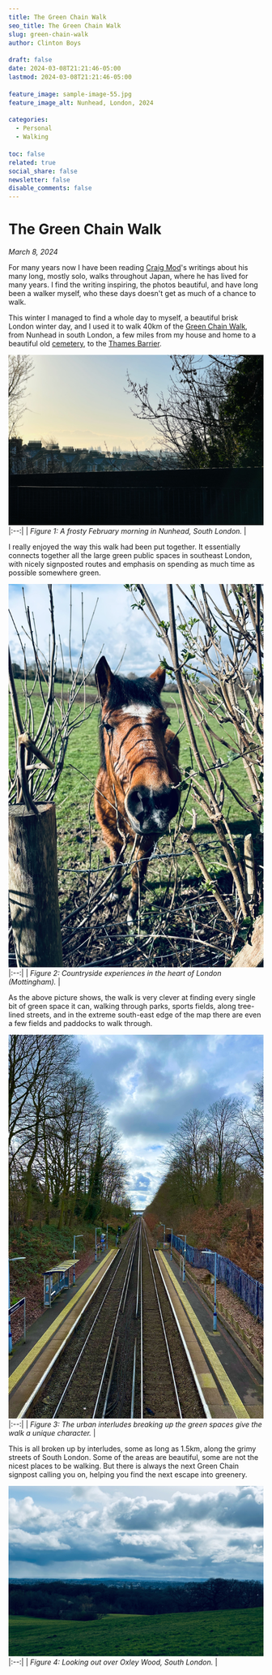 ```yaml
---
title: The Green Chain Walk
seo_title: The Green Chain Walk
slug: green-chain-walk
author: Clinton Boys

draft: false
date: 2024-03-08T21:21:46-05:00
lastmod: 2024-03-08T21:21:46-05:00

feature_image: sample-image-55.jpg
feature_image_alt: Nunhead, London, 2024

categories:
  - Personal
  - Walking

toc: false
related: true
social_share: false
newsletter: false
disable_comments: false
---
```


# The Green Chain Walk

*March 8, 2024*

For many years now I have been reading [Craig Mod](https://www.craigmod.com/)'s writings about his many long, mostly solo, walks throughout Japan, where he has lived for many years. I find the writing inspiring, the photos beautiful, and have long been a walker myself, who these days doesn't get as much of a chance to walk. 

This winter I managed to find a whole day to myself, a beautiful brisk London winter day, and I used it to walk 40km of the [Green Chain Walk](https://tfl.gov.uk/modes/walking/green-chain-walk), from Nunhead in south London, a few miles from my house and home to a beautiful old [cemetery](https://en.wikipedia.org/wiki/Nunhead_Cemetery), to the [Thames Barrier](https://en.wikipedia.org/wiki/Thames_Barrier).  

![image](IMG_1340.jpeg)
|:--:|
| *Figure 1: A frosty February morning in Nunhead, South London.* |

I really enjoyed the way this walk had been put together. It essentially connects together all the large green public spaces in southeast London, with nicely signposted routes and emphasis on spending as much time as possible somewhere green. 

![image](IMG_1368.jpeg)
|:--:|
| *Figure 2: Countryside experiences in the heart of London (Mottingham).* |

As the above picture shows, the walk is very clever at finding every single bit of green space it can, walking through parks, sports fields, along tree-lined streets, and in the extreme south-east edge of the map there are even a few fields and paddocks to walk through. 

![image](IMG_1382.jpeg)
|:--:|
| *Figure 3: The urban interludes breaking up the green spaces give the walk a unique character.* |

This is all broken up by interludes, some as long as 1.5km, along the grimy streets of South London. Some of the areas are beautiful, some are not the nicest places to be walking. But there is always the next Green Chain signpost calling you on, helping you find the next escape into greenery. 

![image](IMG_1388.jpeg)
|:--:|
| *Figure 4: Looking out over Oxley Wood, South London.* |

